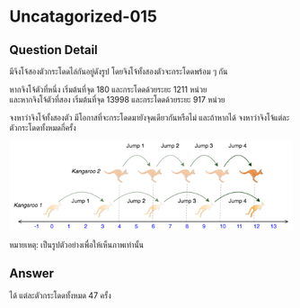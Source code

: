 # Uncatagorized-015
## Question Detail
มีจิงโจ้สองตัวกระโดดไล่กันอยู่ดังรูป โดยจิงโจ้ทั้งสองตัวจะกระโดดพร้อม ๆ กัน

หากจิงโจ้ตัวที่หนึ่ง เริ่มต้นที่จุด 180 และกระโดดด้วยระยะ 1211 หน่วย  
และหากจิงโจ้ตัวที่สอง เริ่มต้นที่จุด 13998 และกระโดดด้วยระยะ 917 หน่วย

จงหาว่าจิงโจ้ทั้งสองตัว มีโอกาสที่จะกระโดดมายังจุดเดียวกันหรือไม่ และถ้าหากได้ จงหาว่าจิงโจ้แต่ละตัวกระโดดทั้งหมดกี่ครั้ง

![](assets/015.png)

หมายเหตุ: เป็นรูปตัวอย่างเพื่อให้เห็นภาพเท่านั้น

## Answer
ได้ แต่ละตัวกระโดดทั้งหมด 47 ครั้ง

